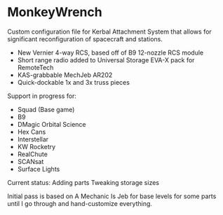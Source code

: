 MonkeyWrench
============

Custom configuration file for Kerbal Attachment System that allows for significant reconfiguration of spacecraft and stations.

+ New Vernier 4-way RCS, based off of B9 12-nozzle RCS module
+ Short range radio added to Universal Storage EVA-X pack for RemoteTech
+ KAS-grabbable MechJeb AR202
+ Quick-dockable 1x and 3x truss pieces


Support in progress for:
+ Squad (Base game)
+ B9
+ DMagic Orbital Science
+ Hex Cans
+ Interstellar
+ KW Rocketry
+ RealChute
+ SCANsat
+ Surface Lights

Current status:
Adding parts
Tweaking storage sizes

Initial pass is based on A Mechanic Is Jeb for base levels for some parts until I go through and hand-customize everything.
